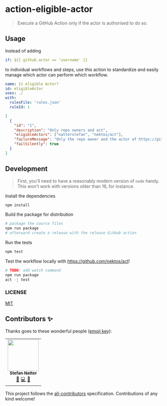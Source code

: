 # action-eligible-actor

> Execute a GitHub Action only if the actor is authorised to do so.

## Usage

Instead of adding

```yml
if: ${{ github.actor == 'username' }}
```

to individual workflows and steps, use this action to standardize and easily
manage which actor can perform which workflow.

```yml
name: Is eligible Actor?
id: eligibleActor
uses: ./
with:
  rulesFile: 'rules.json'
  ruleId: 1
```

```json
[
  {
    "id": "1",
    "description": "Only repo owners and act",
    "eligibleActors": ["natterstefan", "nektos/act"],
    "failureMessage": "Only the repo owner and the actor of https://github.com/nektos/act can do this!",
    "failSilently": true
  }
]
```

## Development

> First, you'll need to have a reasonably modern version of `node` handy. This
> won't work with versions older than 16, for instance.

Install the dependencies

```bash
npm install
```

Build the package for distribution

```bash
# package the source files
npm run package
# afterward create a release with the release GitHub action
```

Run the tests

```bash
npm test
```

Test the workflow locally with <https://github.com/nektos/act>!

```bash
# TODO: add watch command
npm run package
act -j test
```

### LICENSE

[MIT](LICENSE)

## Contributors ✨

Thanks goes to these wonderful people ([emoji key](https://allcontributors.org/docs/en/emoji-key)):

<!-- ALL-CONTRIBUTORS-LIST:START - Do not remove or modify this section -->
<!-- prettier-ignore-start -->
<!-- markdownlint-disable -->
<table>
  <tr>
    <td align="center"><a href="https://natterstefan.me/"><img src="https://avatars.githubusercontent.com/u/1043668?v=4?s=100" width="100px;" alt=""/><br /><sub><b>Stefan Natter</b></sub></a><br /><a href="#ideas-natterstefan" title="Ideas, Planning, & Feedback">🤔</a> <a href="https://github.com/natterstefan/action-eligible-actor/commits?author=natterstefan" title="Code">💻</a> <a href="https://github.com/natterstefan/action-eligible-actor/commits?author=natterstefan" title="Documentation">📖</a></td>
  </tr>
</table>

<!-- markdownlint-restore -->
<!-- prettier-ignore-end -->

<!-- ALL-CONTRIBUTORS-LIST:END -->

This project follows the [all-contributors](https://github.com/all-contributors/all-contributors) specification. Contributions of any kind welcome!
